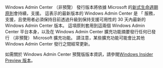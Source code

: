 Windows Admin Center （非預覽） 發行版本將依據 Microsoft 的[新式生命週期原則](https://support.microsoft.com/help/30881/modern-lifecycle-policy)會持續，支援。 這表示的最新版本的 Windows Admin Center 是 「 服務，支援，且使用者必須保持目前透過升級到保持支援可用性的 30 天內最新的 Windows Admin Center 版本。 這項原則套用到這兩個 Windows Admin Center 平台本身，以及在 Windows Admin Center 擴充功能摘要發行任何已發行 （非預覽） Microsoft 擴充功能。 請注意，某些擴充功能可能會比其他 Windows Admin Center 發行之間經常更新。

如需關於 Windows Admin Center 預覽版版本資訊，請參閱[Windows Insider Preview 版本](https://www.microsoft.com/en-us/software-download/windowsinsiderpreviewserver)。